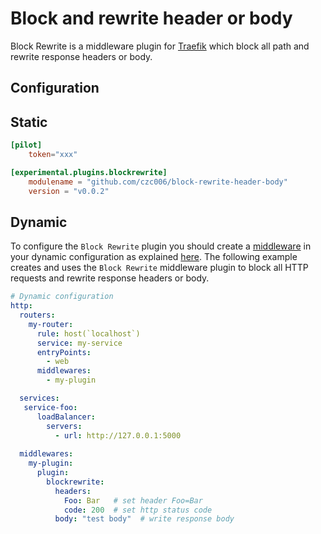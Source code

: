 # Block and rewrite header or body

Block Rewrite is a middleware plugin for [Traefik](https://github.com/traefik/traefik) which block all path and rewrite response headers or body.

## Configuration

## Static

```toml
[pilot]
    token="xxx"

[experimental.plugins.blockrewrite]
    modulename = "github.com/czc006/block-rewrite-header-body"
    version = "v0.0.2"
```

## Dynamic

To configure the `Block Rewrite` plugin you should create a [middleware](https://docs.traefik.io/middlewares/overview/) in 
your dynamic configuration as explained [here](https://docs.traefik.io/middlewares/overview/). The following example creates
and uses the `Block Rewrite` middleware plugin to block all HTTP requests and rewrite response headers or body. 

```yaml
# Dynamic configuration
http:
  routers:
    my-router:
      rule: host(`localhost`)
      service: my-service
      entryPoints:
        - web
      middlewares:
        - my-plugin

  services:
   service-foo:
      loadBalancer:
        servers:
          - url: http://127.0.0.1:5000
  
  middlewares:
    my-plugin:
      plugin:
        blockrewrite:
          headers:
            Foo: Bar   # set header Foo=Bar
            code: 200  # set http status code
          body: "test body"  # write response body
```
